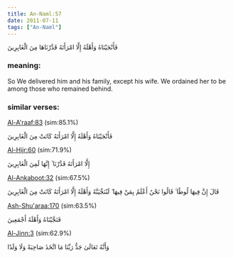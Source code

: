 ```yaml
---
title: An-Naml:57
date: 2011-07-11
tags: ["An-Naml"]
---
```

فَأَنْجَيْنَاهُ وَأَهْلَهُ إِلَّا امْرَأَتَهُ قَدَّرْنَاهَا مِنَ الْغَابِرِينَ
### meaning: 
So We delivered him and his family, except his wife. We ordained her to be among those who remained behind.
### similar verses: 

[Al-A'raaf:83](/7/83) (sim:85.1%)

فَأَنْجَيْنَاهُ وَأَهْلَهُ إِلَّا امْرَأَتَهُ كَانَتْ مِنَ الْغَابِرِينَ

[Al-Hijr:60](/15/60) (sim:71.9%)

إِلَّا امْرَأَتَهُ قَدَّرْنَا ۙ إِنَّهَا لَمِنَ الْغَابِرِينَ

[Al-Ankaboot:32](/29/32) (sim:67.5%)

قَالَ إِنَّ فِيهَا لُوطًا ۚ قَالُوا نَحْنُ أَعْلَمُ بِمَنْ فِيهَا ۖ لَنُنَجِّيَنَّهُ وَأَهْلَهُ إِلَّا امْرَأَتَهُ كَانَتْ مِنَ الْغَابِرِينَ

[Ash-Shu'araa:170](/26/170) (sim:63.5%)

فَنَجَّيْنَاهُ وَأَهْلَهُ أَجْمَعِينَ

[Al-Jinn:3](/72/3) (sim:62.9%)

وَأَنَّهُ تَعَالَىٰ جَدُّ رَبِّنَا مَا اتَّخَذَ صَاحِبَةً وَلَا وَلَدًا
